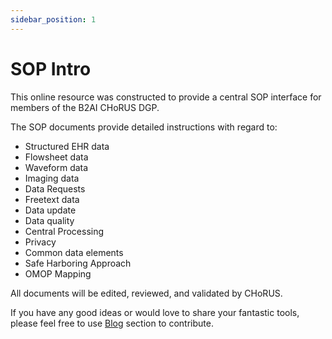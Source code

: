 ```yaml
---
sidebar_position: 1
---
```


# SOP Intro

This online resource was constructed to provide a central SOP interface for members of the B2AI CHoRUS DGP. 

The SOP documents provide detailed instructions with regard to:

- Structured EHR data
- Flowsheet data
- Waveform data
- Imaging data
- Data Requests
- Freetext data
- Data update
- Data quality
- Central Processing
- Privacy
- Common data elements
- Safe Harboring Approach
- OMOP Mapping

All documents will be edited, reviewed, and validated by CHoRUS.

If you have any good ideas or would love to share your fantastic tools, please feel free to use [Blog](/blog) section to contribute.